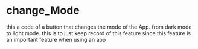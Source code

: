 # change_Mode
this a code of a button that changes the mode of the App. from dark mode to light mode. this is to just keep record of this feature since this feature is an important feature when using an app
